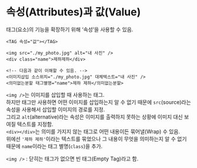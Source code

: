# 속성(Attributes)과 값(Value)
태그(요소)의 기능을 확장하기 위해 ‘속성’을 사용할 수 있음.  
  
```
<TAG 속성="값"></TAG>
```
```
<img src="./my_photo.jpg" alt="내 사진" />
<div class="name">제하제하</div>

<!-- 다음과 같이 이해할 수 있음. -->
<이미지삽입 소스위치="./my_photo.jpg" 대체텍스트="내 사진" />
<의미없는분할 태그별명="name">제하 제하</의미없는분할>
```
`<img />`는 이미지를 삽입할 때 사용하는 태그.  
하지만 태그만 사용하면 어떤 이미지를 삽입하는지 알 수 없기 때문에 `src`(source)라는 속성을 사용해서 삽입할 이미지의 경로를 지정.  
그리고 `alt`(alternative)라는 속성은 이미지를 출력하지 못하는 상황에 이미지 대신 보여질 텍스트를 지정함.  
`<div></div>`는 의미를 가지지 않는 태그로 어떤 내용이든 묶어낼(Wrap) 수 있음.  
위에선 `'제하 제하'`이라는 텍스트를 묶었으나 그 내용이 무엇을 의미하는지 알 수 없기 때문에 `name`이라는 태그 별명(`class`)을 추가.  
  
`<img />` : 닫히는 태그가 없으면 빈 태그(Empty Tag)라고 함.  